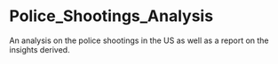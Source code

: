 # Police_Shootings_Analysis
An analysis on the police shootings in the US as well as a report on the insights derived.
